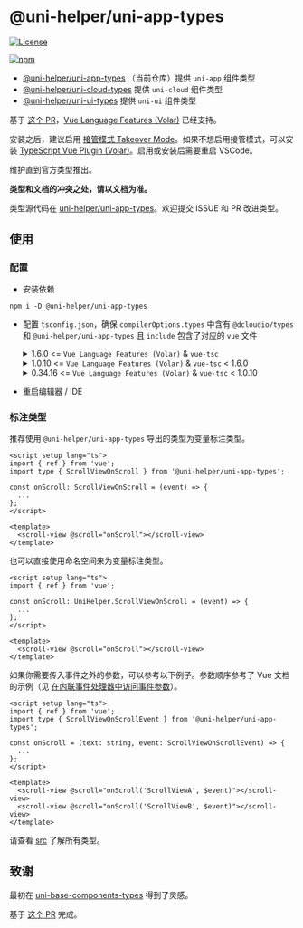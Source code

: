 # @uni-helper/uni-app-types

[![License](https://img.shields.io/github/license/uni-helper/uni-app-types)](https://github.com/uni-helper/uni-app-types/blob/main/LICENSE)

[![npm](https://img.shields.io/npm/v/@uni-helper/uni-app-types)](https://www.npmjs.com/package/@uni-helper/uni-app-types)

- [@uni-helper/uni-app-types](https://github.com/uni-helper/uni-app-types) （当前仓库）提供 `uni-app` 组件类型
- [@uni-helper/uni-cloud-types](https://github.com/uni-helper/uni-cloud-types) 提供 `uni-cloud` 组件类型
- [@uni-helper/uni-ui-types](https://github.com/uni-helper/uni-ui-types) 提供 `uni-ui` 组件类型

基于 [这个 PR](https://github.com/vuejs/core/pull/3399)，[Vue Language Features (Volar)](https://marketplace.visualstudio.com/items?itemName=Vue.volar) 已经支持。

安装之后，建议启用 [接管模式 Takeover Mode](https://cn.vuejs.org/guide/typescript/overview.html#volar-takeover-mode)。如果不想启用接管模式，可以安装 [TypeScript Vue Plugin (Volar)](https://marketplace.visualstudio.com/items?itemName=Vue.vscode-typescript-vue-plugin)。启用或安装后需要重启 VSCode。

维护直到官方类型推出。

**类型和文档的冲突之处，请以文档为准。**

类型源代码在 [uni-helper/uni-app-types](https://github.com/uni-helper/uni-app-types)。欢迎提交 ISSUE 和 PR 改进类型。

## 使用

### 配置

- 安装依赖

```shell
npm i -D @uni-helper/uni-app-types
```

- 配置 `tsconfig.json`，确保 `compilerOptions.types` 中含有 `@dcloudio/types` 和 `@uni-helper/uni-app-types` 且 `include` 包含了对应的 `vue` 文件

  <details>
    <summary>1.6.0 <= <code>Vue Language Features (Volar)</code> & <code>vue-tsc</code></summary>

  ```json
  {
    "compilerOptions": {
      "types": ["@dcloudio/types", "@uni-helper/uni-app-types"]
    },
    "include": ["src/**/*.vue"]
  }
  ```

  </details>

  <details>
    <summary>1.0.10 <= <code>Vue Language Features (Volar)</code> & <code>vue-tsc</code> < 1.6.0</summary>

  ```json
  {
    "compilerOptions": {
      "types": ["@dcloudio/types", "@uni-helper/uni-app-types"]
    },
    "vueCompilerOptions": {
      "nativeTags": ["block", "component", "template", "slot"]
    },
    "include": ["src/**/*.vue"]
  }
  ```

  </details>

  <details>
    <summary>0.34.16 <= <code>Vue Language Features (Volar)</code> & <code>vue-tsc</code> < 1.0.10</summary>

  ```json
  {
    "compilerOptions": {
      "types": ["@dcloudio/types", "@uni-helper/uni-app-types"]
    },
    "vueCompilerOptions": {
      "experimentalRuntimeMode": "runtime-uni-app"
    },
    "include": ["src/**/*.vue"]
  }
  ```

  </details>

- 重启编辑器 / IDE

### 标注类型

推荐使用 `@uni-helper/uni-app-types` 导出的类型为变量标注类型。

```vue
<script setup lang="ts">
import { ref } from 'vue';
import type { ScrollViewOnScroll } from '@uni-helper/uni-app-types';

const onScroll: ScrollViewOnScroll = (event) => {
  ...
};
</script>

<template>
  <scroll-view @scroll="onScroll"></scroll-view>
</template>
```

也可以直接使用命名空间来为变量标注类型。

```vue
<script setup lang="ts">
import { ref } from 'vue';

const onScroll: UniHelper.ScrollViewOnScroll = (event) => {
  ...
};
</script>

<template>
  <scroll-view @scroll="onScroll"></scroll-view>
</template>
```

如果你需要传入事件之外的参数，可以参考以下例子。参数顺序参考了 Vue 文档的示例（见 [在内联事件处理器中访问事件参数](https://cn.vuejs.org/guide/essentials/event-handling.html#accessing-event-argument-in-inline-handlers)）。

```vue
<script setup lang="ts">
import { ref } from 'vue';
import type { ScrollViewOnScrollEvent } from '@uni-helper/uni-app-types';

const onScroll = (text: string, event: ScrollViewOnScrollEvent) => {
  ...
};
</script>

<template>
  <scroll-view @scroll="onScroll('ScrollViewA', $event)"></scroll-view>
  <scroll-view @scroll="onScroll('ScrollViewB', $event)"></scroll-view>
</template>
```

请查看 [src](./src) 了解所有类型。

## 致谢

最初在 [uni-base-components-types](https://github.com/satrong/uni-base-components-types) 得到了灵感。

基于 [这个 PR](https://github.com/satrong/uni-base-components-types/pull/5) 完成。
